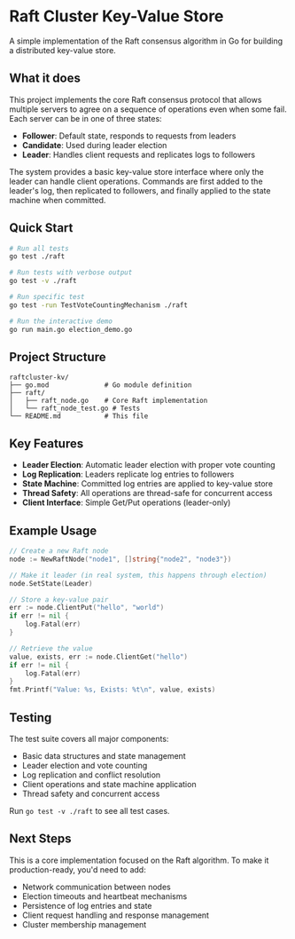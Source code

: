 # Raft Cluster Key-Value Store

A simple implementation of the Raft consensus algorithm in Go for building a distributed key-value store.

## What it does

This project implements the core Raft consensus protocol that allows multiple servers to agree on a sequence of operations even when some fail. Each server can be in one of three states:

- **Follower**: Default state, responds to requests from leaders
- **Candidate**: Used during leader election
- **Leader**: Handles client requests and replicates logs to followers

The system provides a basic key-value store interface where only the leader can handle client operations. Commands are first added to the leader's log, then replicated to followers, and finally applied to the state machine when committed.

## Quick Start

```bash
# Run all tests
go test ./raft

# Run tests with verbose output
go test -v ./raft

# Run specific test
go test -run TestVoteCountingMechanism ./raft

# Run the interactive demo
go run main.go election_demo.go
```

## Project Structure

```
raftcluster-kv/
├── go.mod              # Go module definition
├── raft/
│   ├── raft_node.go    # Core Raft implementation
│   └── raft_node_test.go # Tests
└── README.md           # This file
```

## Key Features

- **Leader Election**: Automatic leader election with proper vote counting
- **Log Replication**: Leaders replicate log entries to followers
- **State Machine**: Committed log entries are applied to key-value store
- **Thread Safety**: All operations are thread-safe for concurrent access
- **Client Interface**: Simple Get/Put operations (leader-only)

## Example Usage

```go
// Create a new Raft node
node := NewRaftNode("node1", []string{"node2", "node3"})

// Make it leader (in real system, this happens through election)
node.SetState(Leader)

// Store a key-value pair
err := node.ClientPut("hello", "world")
if err != nil {
    log.Fatal(err)
}

// Retrieve the value
value, exists, err := node.ClientGet("hello")
if err != nil {
    log.Fatal(err)
}
fmt.Printf("Value: %s, Exists: %t\n", value, exists)
```

## Testing

The test suite covers all major components:

- Basic data structures and state management
- Leader election and vote counting
- Log replication and conflict resolution
- Client operations and state machine application
- Thread safety and concurrent access

Run `go test -v ./raft` to see all test cases.

## Next Steps

This is a core implementation focused on the Raft algorithm. To make it production-ready, you'd need to add:

- Network communication between nodes
- Election timeouts and heartbeat mechanisms
- Persistence of log entries and state
- Client request handling and response management
- Cluster membership management 